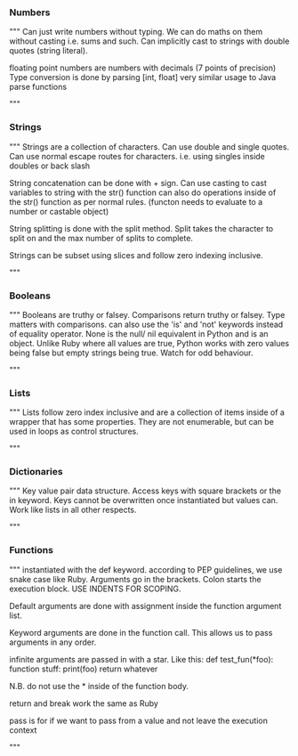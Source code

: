 

### Numbers

"""
Can just write numbers without typing. We can do maths on them without casting i.e. sums and such. Can 
implicitly cast to strings with double quotes (string literal).

floating point numbers are numbers with decimals (7 points of precision)
Type conversion is done by parsing [int, float] very similar usage to Java parse functions

"""

### Strings

"""
Strings are a collection of characters. Can use double and single quotes. Can use normal escape routes 
for characters. i.e. using singles inside doubles or back slash

String concatenation can be done with + sign. Can use casting to cast variables to string with the str() function
can also do operations inside of the str() function as per normal rules. (functon needs to evaluate to a number or castable object)

String splitting is done with the split method. Split takes the character to split on and the max number of splits to complete.

Strings can be subset using slices and follow zero indexing inclusive.

"""

### Booleans

"""
Booleans are truthy or falsey. Comparisons return truthy or falsey. Type matters with comparisons. can also use the 'is' and 'not' keywords
instead of equality operator. None is the null/ nil equivalent in Python and is an object. Unlike Ruby where all values are true, Python
works with zero values being false but empty strings being true. Watch for odd behaviour.

"""

### Lists

"""
Lists follow zero index inclusive and are a collection of items inside of a wrapper that has some properties. They are not enumerable,
but can be used in loops as control structures.

"""


### Dictionaries

"""
Key value pair data structure. Access keys with square brackets or the in keyword. Keys cannot be overwritten once instantiated but values
can. Work like lists in all other respects.

"""

### Functions

"""
instantiated with the def keyword. according to PEP guidelines, we use snake case like Ruby. Arguments go in the brackets. Colon
starts the execution block. USE INDENTS FOR SCOPING.

Default arguments are done with assignment inside the function argument list.

Keyword arguments are done in the function call. This allows us to pass arguments in any order.

infinite arguments are passed in with a star. Like this:
    def test_fun(*foo):
        function stuff:
            print(foo)
        return whatever

N.B. do not use the * inside of the function body.

return and break work the same as Ruby

pass is for if we want to pass from a value and not leave the execution context


"""







